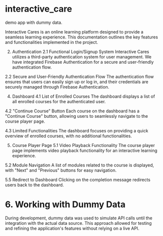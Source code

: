 # interactive_care

demo app with dummy data.

Interactive Cares is an online learning platform designed to provide a seamless learning experience. This documentation outlines the key features and functionalities implemented in the project.

2. Authentication
2.1 Functional Login/Signup System
Interactive Cares utilizes a third-party authentication system for user management. We have integrated Firebase Authentication for a secure and user-friendly authentication flow.

2.2 Secure and User-Friendly Authentication Flow
The authentication flow ensures that users can easily sign up or log in, and their credentials are securely managed through Firebase Authentication.

4. Dashboard
4.1 List of Enrolled Courses
The dashboard displays a list of all enrolled courses for the authenticated user.

4.2 "Continue Course" Button
Each course on the dashboard has a "Continue Course" button, allowing users to seamlessly navigate to the course player page.

4.3 Limited Functionalities
The dashboard focuses on providing a quick overview of enrolled courses, with no additional functionalities.

5. Course Player Page
5.1 Video Playback Functionality
The course player page implements video playback functionality for an interactive learning experience.

5.2 Module Navigation
A list of modules related to the course is displayed, with "Next" and "Previous" buttons for easy navigation.



5.5 Redirect to Dashboard
Clicking on the completion message redirects users back to the dashboard.

# 6. Working with Dummy Data
During development, dummy data was used to simulate API calls until the integration with the actual data source. This approach allowed for testing and refining the application's features without relying on a live API.



